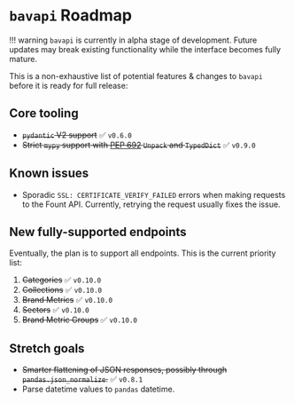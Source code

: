# `bavapi` Roadmap

!!! warning
    `bavapi` is currently in alpha stage of development. Future updates may break existing functionality while the interface becomes fully mature.

This is a non-exhaustive list of potential features & changes to `bavapi` before it is ready for full release:

## Core tooling

- ~~`pydantic` V2 support~~ :white_check_mark: `v0.6.0`
- ~~Strict `mypy` support with [PEP 692](https://docs.python.org/3.12/whatsnew/3.12.html#whatsnew312-pep692) `Unpack` and `TypedDict`~~ :white_check_mark: `v0.9.0`

## Known issues

- Sporadic `SSL: CERTIFICATE_VERIFY_FAILED` errors when making requests to the Fount API. Currently, retrying the request usually fixes the issue.

## New fully-supported endpoints

Eventually, the plan is to support all endpoints. This is the current priority list:

1. ~~Categories~~ :white_check_mark: `v0.10.0`
2. ~~Collections~~ :white_check_mark: `v0.10.0`
3. ~~Brand Metrics~~ :white_check_mark: `v0.10.0`
4. ~~Sectors~~ :white_check_mark: `v0.10.0`
5. ~~Brand Metric Groups~~ :white_check_mark: `v0.10.0`

## Stretch goals

- ~~Smarter flattening of JSON responses, possibly through `pandas.json_normalize`.~~ :white_check_mark: `v0.8.1`
- Parse datetime values to `pandas` datetime.
